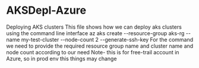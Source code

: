 # AKSDepl-Azure
Deploying AKS clusters
This file shows how we can deploy aks clusters using the command line interface
az aks create --resource-group aks-rg --name my-test-cluster --node-count 2 --generate-ssh-key 
For the command we need to provide the required resource group name and cluster name and node count according to our need
Note- this is for free-trail account in Azure, so in prod env this things may change
